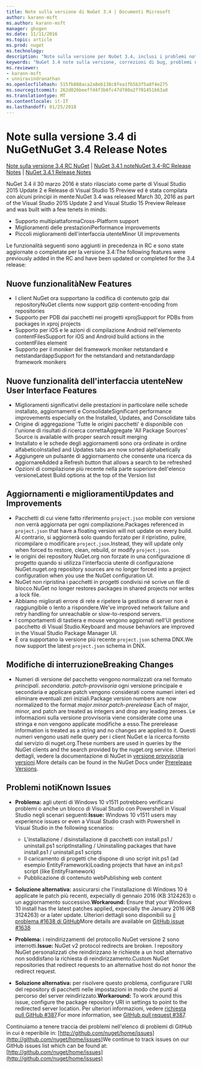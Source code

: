 ```yaml
---
title: Note sulla versione di NuGet 3.4 | Documenti Microsoft
author: karann-msft
ms.author: karann-msft
manager: ghogen
ms.date: 11/11/2016
ms.topic: article
ms.prod: nuget
ms.technology: 
description: "Note sulla versione per NuGet 3.4, inclusi i problemi noti, correzioni di bug, le funzionalità aggiunte e dcr."
keywords: "NuGet 3.4 note sulla versione, correzioni di bug, problemi noti, aggiunta di funzionalità, eseguire"
ms.reviewer:
- karann-msft
- unniravindranathan
ms.openlocfilehash: 515fb888aca2a8eb138c8fea1fb5b3f5a8f4e275
ms.sourcegitcommit: 262d026beeffd4f3b6fc47d780a2f701451663a8
ms.translationtype: MT
ms.contentlocale: it-IT
ms.lasthandoff: 01/25/2018
---
```

# <a name="nuget-34-release-notes"></a><span data-ttu-id="7d343-104">Note sulla versione 3.4 di NuGet</span><span class="sxs-lookup"><span data-stu-id="7d343-104">NuGet 3.4 Release Notes</span></span>

<span data-ttu-id="7d343-105">[Note sulla versione 3.4 RC NuGet](../release-notes/nuget-3.4-RC.md) | [NuGet 3.4.1 note](../release-notes/nuget-3.4.1.md)</span><span class="sxs-lookup"><span data-stu-id="7d343-105">[NuGet 3.4-RC Release Notes](../release-notes/nuget-3.4-RC.md) | [NuGet 3.4.1 Release Notes](../release-notes/nuget-3.4.1.md)</span></span>

<span data-ttu-id="7d343-106">NuGet 3.4 il 30 marzo 2016 è stato rilasciato come parte di Visual Studio 2015 Update 2 e Release di Visual Studio 15 Preview ed è stata compilata con alcuni principi in mente:</span><span class="sxs-lookup"><span data-stu-id="7d343-106">NuGet 3.4 was released March 30, 2016 as part of the Visual Studio 2015 Update 2 and Visual Studio 15 Preview Release and was built with a few tenets in minds:</span></span>

*  <span data-ttu-id="7d343-107">Supporto multipiattaforma</span><span class="sxs-lookup"><span data-stu-id="7d343-107">Cross-Platform support</span></span>
*  <span data-ttu-id="7d343-108">Miglioramenti delle prestazioni</span><span class="sxs-lookup"><span data-stu-id="7d343-108">Performance improvements</span></span>
*  <span data-ttu-id="7d343-109">Piccoli miglioramenti dell'interfaccia utente</span><span class="sxs-lookup"><span data-stu-id="7d343-109">Minor UI improvements</span></span>

<span data-ttu-id="7d343-110">Le funzionalità seguenti sono aggiunti in precedenza in RC e sono state aggiornate o completate per la versione 3.4:</span><span class="sxs-lookup"><span data-stu-id="7d343-110">The following features were previously added in the RC and have been updated or completed for the 3.4 release:</span></span>

## <a name="new-features"></a><span data-ttu-id="7d343-111">Nuove funzionalità</span><span class="sxs-lookup"><span data-stu-id="7d343-111">New Features</span></span>

* <span data-ttu-id="7d343-112">I client NuGet ora supportano la codifica di contenuto gzip dai repository</span><span class="sxs-lookup"><span data-stu-id="7d343-112">NuGet clients now support gzip content-encoding from repositories</span></span>
* <span data-ttu-id="7d343-113">Supporto per PDB dai pacchetti nei progetti xproj</span><span class="sxs-lookup"><span data-stu-id="7d343-113">Support for PDBs from packages in xproj projects</span></span>
* <span data-ttu-id="7d343-114">Supporto per iOS e le azioni di compilazione Android nell'elemento contentFiles</span><span class="sxs-lookup"><span data-stu-id="7d343-114">Support for iOS and Android build actions in the contentFiles element</span></span>
* <span data-ttu-id="7d343-115">Supporto per il moniker del framework moniker netstandard e netstandardapp</span><span class="sxs-lookup"><span data-stu-id="7d343-115">Support for the netstandard and netstandardapp framework monikers</span></span>

## <a name="new-user-interface-features"></a><span data-ttu-id="7d343-116">Nuove funzionalità dell'interfaccia utente</span><span class="sxs-lookup"><span data-stu-id="7d343-116">New User Interface Features</span></span>

* <span data-ttu-id="7d343-117">Miglioramenti significativi delle prestazioni in particolare nelle schede installato, aggiornamenti e Consolidate</span><span class="sxs-lookup"><span data-stu-id="7d343-117">Significant performance improvements especially on the Installed, Updates, and Consolidate tabs</span></span>
* <span data-ttu-id="7d343-118">Origine di aggregazione 'Tutte le origini pacchetti' è disponibile con l'unione di risultati di ricerca corretta</span><span class="sxs-lookup"><span data-stu-id="7d343-118">Aggregate 'All Package Sources' Source is available with proper search result merging</span></span>
* <span data-ttu-id="7d343-119">Installato e le schede degli aggiornamenti sono ora ordinate in ordine alfabetico</span><span class="sxs-lookup"><span data-stu-id="7d343-119">Installed and Updates tabs are now sorted alphabetically</span></span>
* <span data-ttu-id="7d343-120">Aggiungere un pulsante di aggiornamento che consente una ricerca da aggiornare</span><span class="sxs-lookup"><span data-stu-id="7d343-120">Added a Refresh button that allows a search to be refreshed</span></span>
* <span data-ttu-id="7d343-121">Opzioni di compilazione più recente nella parte superiore dell'elenco versione</span><span class="sxs-lookup"><span data-stu-id="7d343-121">Latest Build options at the top of the Version list</span></span>

## <a name="updates-and-improvements"></a><span data-ttu-id="7d343-122">Aggiornamenti e miglioramenti</span><span class="sxs-lookup"><span data-stu-id="7d343-122">Updates and Improvements</span></span>

* <span data-ttu-id="7d343-123">Pacchetti di cui viene fatto riferimento `project.json` mobile con versione non verrà aggiornata per ogni compilazione.</span><span class="sxs-lookup"><span data-stu-id="7d343-123">Packages referenced in `project.json` that have a floating version will not update on every build.</span></span> <span data-ttu-id="7d343-124">Al contrario, si aggiornerà solo quando forzato per il ripristino, pulire, ricompilare o modificare `project.json`.</span><span class="sxs-lookup"><span data-stu-id="7d343-124">Instead, they will update only when forced to restore, clean, rebuild, or modify `project.json`.</span></span>
* <span data-ttu-id="7d343-125">le origini dei repository NuGet.org non forzate in una configurazione di progetto quando si utilizza l'interfaccia utente di configurazione NuGet.</span><span class="sxs-lookup"><span data-stu-id="7d343-125">nuget.org repository sources are no longer forced into a project configuration when you use the NuGet configuration UI.</span></span>
* <span data-ttu-id="7d343-126">NuGet non ripristina i pacchetti in progetti condivisi né scrive un file di blocco.</span><span class="sxs-lookup"><span data-stu-id="7d343-126">NuGet no longer restores packages in shared projects nor writes a lock file.</span></span>
* <span data-ttu-id="7d343-127">Abbiamo migliorati errore di rete e ripetere la gestione di server non è raggiungibile o lento a rispondere.</span><span class="sxs-lookup"><span data-stu-id="7d343-127">We've improved network failure and retry handling for unreachable or slow-to-respond servers.</span></span>
* <span data-ttu-id="7d343-128">I comportamenti di tastiera e mouse vengono aggiornati nell'UI gestione pacchetto di Visual Studio.</span><span class="sxs-lookup"><span data-stu-id="7d343-128">Keyboard and mouse behaviors are improved in the Visual Studio Package Manager UI.</span></span>
* <span data-ttu-id="7d343-129">È ora supportano la versione più recente `project.json` schema DNX.</span><span class="sxs-lookup"><span data-stu-id="7d343-129">We now support the latest `project.json` schema in DNX.</span></span>

## <a name="breaking-changes"></a><span data-ttu-id="7d343-130">Modifiche di interruzione</span><span class="sxs-lookup"><span data-stu-id="7d343-130">Breaking Changes</span></span>

* <span data-ttu-id="7d343-131">Numeri di versione del pacchetto vengono normalizzati ora nel formato *principali*. *secondaria*. *patch*-*provvisoria* ogni versione principale e secondaria e applicare patch vengono considerati come numeri interi ed eliminare eventuali zeri iniziali.</span><span class="sxs-lookup"><span data-stu-id="7d343-131">Package version numbers are now normalized to the format *major*.*minor*.*patch*-*prerelease*   Each of major, minor, and patch are treated as integers and drop any leading zeroes.</span></span>  <span data-ttu-id="7d343-132">Le informazioni sulla versione provvisoria viene considerate come una stringa e non vengono applicate modifiche a esso.</span><span class="sxs-lookup"><span data-stu-id="7d343-132">The prerelease information is treated as a string and no changes are applied to it.</span></span> <span data-ttu-id="7d343-133">Questi numeri vengono usati nelle query per i client NuGet e la ricerca fornito dal servizio di nuget.org.</span><span class="sxs-lookup"><span data-stu-id="7d343-133">These numbers are used in queries by the NuGet clients and the search provided by the nuget.org service.</span></span>  <span data-ttu-id="7d343-134">Ulteriori dettagli, vedere la documentazione di NuGet in [versione provvisoria versioni](../create-packages/prerelease-packages.md).</span><span class="sxs-lookup"><span data-stu-id="7d343-134">More details can be found in the NuGet Docs under [Prerelease Versions](../create-packages/prerelease-packages.md).</span></span>

## <a name="known-issues"></a><span data-ttu-id="7d343-135">Problemi noti</span><span class="sxs-lookup"><span data-stu-id="7d343-135">Known Issues</span></span>

* <span data-ttu-id="7d343-136">**Problema:** agli utenti di Windows 10 v1511 potrebbero verificarsi problemi o anche un blocco di Visual Studio con Powershell in Visual Studio negli scenari seguenti:</span><span class="sxs-lookup"><span data-stu-id="7d343-136">**Issue:** Windows 10 v1511 users may experience issues or even a Visual Studio crash with Powershell in Visual Studio in the following scenarios:</span></span>
    * <span data-ttu-id="7d343-137">L'installazione / disinstallazione di pacchetti con install.ps1 / uninstall.ps1 script</span><span class="sxs-lookup"><span data-stu-id="7d343-137">Installing / Uninstalling packages that have install.ps1 / uninstall.ps1 scripts</span></span>
    * <span data-ttu-id="7d343-138">Il caricamento di progetti che dispone di uno script init.ps1 (ad esempio EntityFramework)</span><span class="sxs-lookup"><span data-stu-id="7d343-138">Loading projects that have an init.ps1 script (like EntityFramework)</span></span>
    * <span data-ttu-id="7d343-139">Pubblicazione di contenuto web</span><span class="sxs-lookup"><span data-stu-id="7d343-139">Publishing web content</span></span>

* <span data-ttu-id="7d343-140">**Soluzione alternativa:** assicurarsi che l'installazione di Windows 10 è applicate le patch più recenti, expecially di gennaio 2016 (KB 3124263) o un aggiornamento successivo.</span><span class="sxs-lookup"><span data-stu-id="7d343-140">**Workaround:** Ensure that your Windows 10 install has the latest patches applied, expecially the January 2016 (KB 3124263) or a later update.</span></span>  <span data-ttu-id="7d343-141">Ulteriori dettagli sono disponibili su [il problema #1638 di GitHub](http://github.com/nuget/home/issues/1638)</span><span class="sxs-lookup"><span data-stu-id="7d343-141">More details are available on [GitHub issue #1638](http://github.com/nuget/home/issues/1638)</span></span>

* <span data-ttu-id="7d343-142">**Problema:** i reindirizzamenti del protocollo NuGet versione 2 sono interrotti.</span><span class="sxs-lookup"><span data-stu-id="7d343-142">**Issue:** NuGet v2 protocol redirects are broken.</span></span>
<span data-ttu-id="7d343-143">I repository NuGet personalizzati che reindirizzano le richieste a un host alternativo non soddisfano la richiesta di reindirizzamento.</span><span class="sxs-lookup"><span data-stu-id="7d343-143">Custom NuGet repositories that redirect requests to an alternative host do not honor the redirect request.</span></span>
* <span data-ttu-id="7d343-144">**Soluzione alternativa:** per risolvere questo problema, configurare l'URI del repository di pacchetti nelle impostazioni in modo che punti al percorso del server reindirizzato.</span><span class="sxs-lookup"><span data-stu-id="7d343-144">**Workaround:**  To work around this issue, configure the package repository URI in settings to point to the redirected server location.</span></span>
<span data-ttu-id="7d343-145">Per ulteriori informazioni, vedere [richiesta pull GitHub #387](https://github.com/NuGet/NuGet.Client/pull/387).</span><span class="sxs-lookup"><span data-stu-id="7d343-145">For more information, see [GitHub pull request #387](https://github.com/NuGet/NuGet.Client/pull/387).</span></span>

<span data-ttu-id="7d343-146">Continuiamo a tenere traccia dei problemi nell'elenco di problemi di GitHub in cui è reperibile in: [http://github.com/nuget/home/issues](http://github.com/nuget/home/issues)</span><span class="sxs-lookup"><span data-stu-id="7d343-146">We continue to track issues on our GitHub issues list which can be found at: [http://github.com/nuget/home/issues](http://github.com/nuget/home/issues)</span></span>